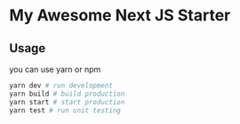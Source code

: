 # My Awesome Next JS Starter

## Usage

you can use yarn or npm

```bash
yarn dev # run development
yarn build # build production
yarn start # start production
yarn test # run unit testing
```
